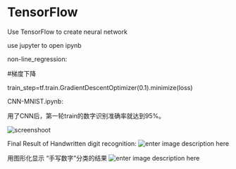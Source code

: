 # TensorFlow
Use TensorFlow to create neural network

use jupyter to open ipynb

non-line_regression:

#梯度下降

train_step=tf.train.GradientDescentOptimizer(0.1).minimize(loss)

 CNN-MNIST.ipynb:

用了CNN后，第一轮train的数字识别准确率就达到95%。

![screenshoot](https://github.com/YanZiQinKevin/TensorFlow/blob/master/screenshoot/screenshoot.png)


Final Result of Handwritten digit recognition:
![enter image description here](https://github.com/YanZiQinKevin/TensorFlow/blob/master/screenshoot/number1.png)

用图形化显示 “手写数字”分类的结果
![enter image description here](https://github.com/YanZiQinKevin/TensorFlow/blob/master/screenshoot/number2.png)
